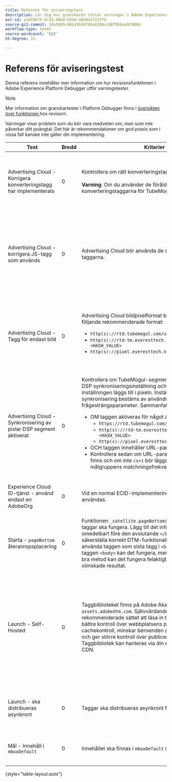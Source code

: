 ```yaml
---
title: Referens för aviseringstest
description: Lär dig hur granskaren testar varningar i Adobe Experience Platform Debugger.
exl-id: ac6f8675-6c34-48b4-b5dd-48e92af217fd
source-git-commit: 10a5605c40143b58f6ba0108cc087956aa929866
workflow-type: tm+mt
source-wordcount: '622'
ht-degree: 1%

---
```


# Referens för aviseringstest

Denna referens innehåller mer information om hur revisionsfunktionen i Adobe Experience Platform Debugger utför varningstester.

>[!NOTE]
>
>Mer information om granskartester i Platform Debugger finns i [översikten över funktionen ](./overview.md) hos revisorn.

Varningar visar problem som du bör vara medveten om, men som inte påverkar ditt poängtal. Det här är rekommendationer om god praxis som i vissa fall kanske inte gäller din implementering.

| Test | Bredd | Kriterier | Rekommendation |
| --- | --- | --- | --- |
| Advertising Cloud - Korrigera konverteringstagg har implementerats | 0 | Kontrollera om rätt konverteringstagg används.<br><br>**Varning**: Om du använder de föråldrade konverteringstaggarna för TubeMogul kan data gå förlorade. | Uppgradera dina konverteringspixlar till de nya konverteringstaggarna för Advertising Cloud-bilder. Det är enklast att göra detta med [Advertising Cloud-taggtillägget](../../destinations/catalog/advertising/adobe-advertising-cloud.md). |
| Advertising Cloud - korrigera JS-tagg som används | 0 | Advertising Cloud bör använda de senaste JavaScript-taggarna. | Uppgradera din Advertising Cloud JavaScript till den senaste versionen. Om du använder de föråldrade JavaScript-versionerna kan du förlora funktionalitet. Detta kan göras enklare med [Advertising Cloud-taggtillägget](../../destinations/catalog/advertising/adobe-advertising-cloud.md). |
| Advertising Cloud - Tagg för endast bild | 0 | Advertising Cloud bildpixelformat bör matcha något av följande rekommenderade format: <ul><li>`http(s)://rtd.tubemogul.com/upi/?sid=<HASH_VALUE>`</li><li>`http(s)://rtd-tm.everesttech.net/upi/?sid=<HASH_VALUE>`</li><li>`http(s)://pixel.everesttech.net/px2/<NUMERIC_ID>?`</li></ul> | Uppgradera dina Advertising Cloud-pixlar till de nya Advertising Cloud-taggar som säkerställer att du utnyttjar alla funktioner i Advertising Cloud. Det är enklast att göra detta med [Advertising Cloud-taggtillägget](../../destinations/catalog/advertising/adobe-advertising-cloud.md). |
| Advertising Cloud - Synkronisering av pixlar DSP segment aktiverat | 0 | Kontrollera om TubeMogul-segmentpixeln innehåller en DSP synkroniseringsinställning och rekommendera att inställningen läggs till i pixeln. Inställningen DSP synkronisering bestäms av användningen av en frågesträngsparameter. Sammanfattning: <ul><li>OM taggen aktiveras för något av följande:<ul><li>`https://rtd.tubemogul.com/upi/?sid=<HASH_VALUE>`</li><li>`http(s)://rtd-tm.everesttech.net/upi/?sid=<HASH_VALUE>`</li><li>`http(s)://pixel.everesttech.net/px2/<NUMERIC_ID>?`</li></ul></li><li>OCH taggen innehåller URL-parametern `sid=`</li><li>Kontrollera sedan om URL-parametern `cs=0` eller `cs=1` finns och om inte `cs=1` bör läggas till i pixlarna så att målgruppens matchningsfrekvens kan förbättras.</li></ul> | Lägg till URL-parametern `cs=1` i dina Advertising Cloud-pixlar så att DSP kan synkroniseras, vilket ökar målgruppens matchningsfrekvens. Det är enklast att göra detta med [Advertising Cloud-taggtillägget](../../destinations/catalog/advertising/adobe-advertising-cloud.md). |
| Experience Cloud ID-tjänst - använd endast en AdobeOrg | 0 | Vid en normal ECID-implementering ska en enda AdobeOrg användas. | Verifiera att det finns flera AdobeOrg ID:n för den här implementeringen. <br><br>[Ytterligare information](https://experienceleague.adobe.com/docs/id-service/using/intro/id-request.html) |
| Starta - `pageBottom` återanropsplacering | 0 | Funktionen `_satellite.pageBottom()` måste finnas för att taggar ska fungera. Lägg till det infogade skriptet omedelbart före den avslutande `</body>`-taggen för att säkerställa korrekt DTM-funktionalitet. Obs! Det är bäst att använda taggen som sista tagg i `<body>`. Om det hittas i taggen `<body>` kan det fungera, men eftersom det inte är en bra metod kan det fungera felaktigt eller med oväntade eller oönskade resultat. | Lägg till det infogade skriptet omedelbart före den avslutande `</body>`-taggen för att säkerställa korrekt DTM-funktionalitet. <br><br>[Ytterligare information](../../tags/ui/client-side/asynchronous-deployment.md) |
| Launch - Self-Hosted | 0 | Taggbiblioteket finns på Adobe Akamai-instansen på `assets.adobedtm.com`. Självvärdande är det rekommenderade sättet att läsa in taggar eftersom det ger bättre kontroll över webbplatsens prestanda genom cachekontroll, minskar beroenden av skript från tredje part och ger större kontroll över publiceringsprocessen. Taggbibliotek kan hanteras via din egen webbhosting eller CDN. | Byt till en värdtjänst är ett sätt att läsa in taggar på en sida. Även om värdtjänster via Akamai CDN fungerar i de flesta fall förbättras sidprestanda av självvärdande tjänster. <br><br>Ytterligare information:<ul><li>[Snabbstartsguide för taggar](../../tags/ui/client-side/asynchronous-deployment.md)</li><li>[Asynkron distribution](../../tags/ui/client-side/asynchronous-deployment.md)</li></ul> |
| Launch - ska distribueras asynkront | 0 | Taggar ska distribueras asynkront för optimala prestanda. | Inkludera parametern `async` i det infogade skriptet för att säkerställa rätt taggfunktionalitet <br><br>[Ytterligare information](../../tags/ui/client-side/asynchronous-deployment.md) |
| Mål - Innehåll i `mboxDefault` | 0 | Innehållet ska finnas i `mboxDefault` när `at.js` används. | Kontrollera att innehållet är tillgängligt. <br><br>[Ytterligare information](https://experienceleague.adobe.com/docs/target/using/implement-target/implementing-target.html) |

{style="table-layout:auto"}
